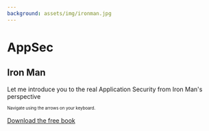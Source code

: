 ```yaml
---
background: assets/img/ironman.jpg
---
```


# AppSec 

## Iron Man

Let me introduce you to the real Application Security from Iron Man's perspective

<sup><sub>Navigate using the arrows on your keyboard.</sub></sup>


<a target="blank" href="https://cassiodeveloper.com.br/en/assets/downloads/AppSec-Iron-Man.pdf">Download the free book</a>